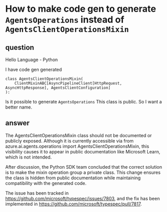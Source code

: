 # How to make code gen to generate `AgentsOperations` instead of `AgentsClientOperationsMixin`

## question 
Hello Language - Python
 
I have code gen generated
```
class AgentsClientOperationsMixin(
    ClientMixinABC[AsyncPipelineClient[HttpRequest, AsyncHttpResponse], AgentsClientConfiguration]
):
```
Is it possible to generate `AgentsOperations`
This class is public.  So I want a better name.

## answer
The AgentsClientOperationsMixin class should not be documented or publicly exposed. Although it is currently accessible via from azure.ai.agents.operations import AgentsClientOperationsMixin, this visibility causes it to appear in public documentation like Microsoft Learn, which is not intended.

After discussion, the Python SDK team concluded that the correct solution is to make the mixin operation group a private class. This change ensures the class is hidden from public documentation while maintaining compatibility with the generated code.

The issue has been tracked in https://github.com/microsoft/typespec/issues/7803, and the fix has been implemented in https://github.com/microsoft/typespec/pull/7817.
